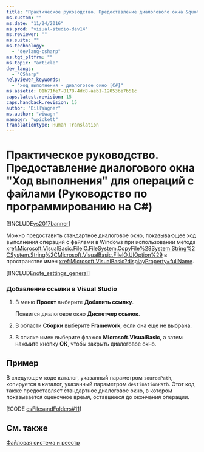 ```yaml
---
title: "Практическое руководство. Предоставление диалогового окна &quot;Ход выполнения&quot; для операций с файлами (Руководство по программированию на C#) | Microsoft Docs"
ms.custom: ""
ms.date: "11/24/2016"
ms.prod: "visual-studio-dev14"
ms.reviewer: ""
ms.suite: ""
ms.technology: 
  - "devlang-csharp"
ms.tgt_pltfrm: ""
ms.topic: "article"
dev_langs: 
  - "CSharp"
helpviewer_keywords: 
  - "ход выполнения - диалоговое окно [C#]"
ms.assetid: 01b71fe7-8178-4dc8-aeb1-12053be7b51c
caps.latest.revision: 15
caps.handback.revision: 15
author: "BillWagner"
ms.author: "wiwagn"
manager: "wpickett"
translationtype: Human Translation
---
```

# Практическое руководство. Предоставление диалогового окна &quot;Ход выполнения&quot; для операций с файлами (Руководство по программированию на C#)
[!INCLUDE[vs2017banner](../../../csharp/includes/vs2017banner.md)]

Можно предоставить стандартное диалоговое окно, показывающее ход выполнения операций с файлами в Windows при использовании метода <xref:Microsoft.VisualBasic.FileIO.FileSystem.CopyFile%28System.String%2CSystem.String%2CMicrosoft.VisualBasic.FileIO.UIOption%29> в пространстве имен <xref:Microsoft.VisualBasic?displayProperty=fullName>.  
  
 [!INCLUDE[note_settings_general](../../../csharp/language-reference/compiler-messages/includes/note_settings_general_md.md)]  
  
### Добавление ссылки в Visual Studio  
  
1.  В меню **Проект** выберите **Добавить ссылку**.  
  
     Появится диалоговое окно **Диспетчер ссылок**.  
  
2.  В области **Сборки** выберите **Framework**, если она еще не выбрана.  
  
3.  В списке имен выберите флажок **Microsoft.VisualBasic**, а затем нажмите кнопку **ОК**, чтобы закрыть диалоговое окно.  
  
## Пример  
 В следующем коде каталог, указанный параметром `sourcePath`, копируется в каталог, указанный параметром `destinationPath`.  Этот код также предоставляет стандартное диалоговое окно, в котором показывается оценочное время, оставшееся до окончания операции.  
  
 [!CODE [csFilesandFolders#11](../CodeSnippet/VS_Snippets_VBCSharp/csFilesAndFolders#11)]  
  
## См. также  
 [Файловая система и реестр](../../../csharp/programming-guide/file-system/file-system-and-the-registry.md)